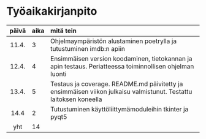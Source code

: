 # Työaikakirjanpito

| päivä | aika | mitä tein  |
| :----:|:-----| :-----|
| 11.4. | 3    | Ohjelmaympäristön alustaminen poetrylla ja tutustuminen imdb:n apiin |
| 12.4. | 4    | Ensimmäisen version koodaminen, tietokannan ja apin testaus. Periatteessa toiminnollisen ohjelman luonti|
| 13.4. | 5    | Testaus ja coverage. README.md päivitetty ja ensimmäisen viikon julkaisu valmistunut. Testattu laitoksen koneella|
| 14.4  | 2    | Tutustuminen käyttöliittymämoduleihin tkinter ja pyqt5 |
| yht   | 14   | |
